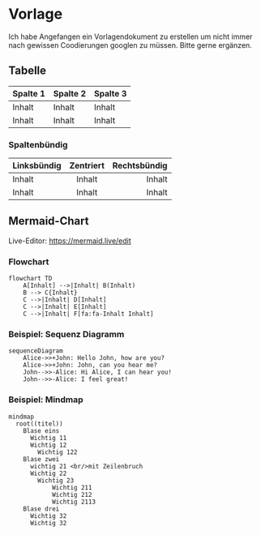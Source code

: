 # Vorlage
Ich habe Angefangen ein Vorlagendokument zu erstellen um nicht immer nach gewissen Coodierungen googlen zu müssen. Bitte gerne ergänzen.

## Tabelle
<table>
  <thead>
    <tr>
      <th>Spalte 1</th>
      <th>Spalte 2</th>
      <th>Spalte 3</th>
    </tr>
  </thead>
  <tbody>
    <tr>
      <td>Inhalt</td>
      <td>Inhalt</td>
      <td>Inhalt</td>
    </tr>
    <tr>
      <td>Inhalt</td>
      <td>Inhalt</td>
      <td>Inhalt</td>
    </tr>
  </tbody>
</table>

### Spaltenbündig
| Linksbündig | Zentriert | Rechtsbündig |
| :---         |     :---:      |          ---: |
| Inhalt  | Inhalt     | Inhalt    |
| Inhalt   | Inhalt      | Inhalt      |


## Mermaid-Chart

Live-Editor: https://mermaid.live/edit

### Flowchart
```mermaid
flowchart TD
    A[Inhalt] -->|Inhalt| B(Inhalt)
    B --> C{Inhalt}
    C -->|Inhalt| D[Inhalt]
    C -->|Inhalt| E[Inhalt]
    C -->|Inhalt| F[fa:fa-Inhalt Inhalt]
```
### Beispiel: Sequenz Diagramm
```mermaid
sequenceDiagram
    Alice->>+John: Hello John, how are you?
    Alice->>+John: John, can you hear me?
    John-->>-Alice: Hi Alice, I can hear you!
    John-->>-Alice: I feel great!
```
### Beispiel: Mindmap
```mermaid
mindmap
  root((titel))
    Blase eins
      Wichtig 11
      Wichtig 12
        Wichtig 122
    Blase zwei
      wichtig 21 <br/>mit Zeilenbruch
      Wichtig 22
        Wichtig 23
            Wichtig 211
            Wichtig 212
            Wichtig 2113
    Blase drei
      Wichtig 32
      Wichtig 32
```